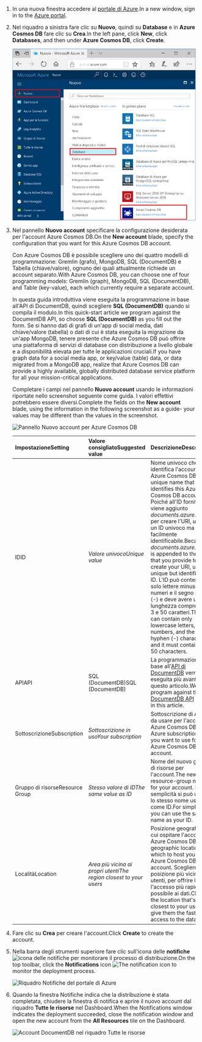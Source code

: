 1. <span data-ttu-id="ec7be-101">In una nuova finestra accedere al [portale di Azure](https://portal.azure.com/).</span><span class="sxs-lookup"><span data-stu-id="ec7be-101">In a new window, sign in to the [Azure portal](https://portal.azure.com/).</span></span>
2. <span data-ttu-id="ec7be-102">Nel riquadro a sinistra fare clic su **Nuovo**, quindi su **Database** e in **Azure Cosmos DB** fare clic su **Crea**.</span><span class="sxs-lookup"><span data-stu-id="ec7be-102">In the left pane, click **New**, click **Databases**, and then under **Azure Cosmos DB**, click **Create**.</span></span>
   
   ![Riquadro Database nel portale di Azure](./media/cosmos-db-create-dbaccount/create-nosql-db-databases-json-tutorial-1.png)

3. <span data-ttu-id="ec7be-104">Nel pannello **Nuovo account** specificare la configurazione desiderata per l'account Azure Cosmos DB.</span><span class="sxs-lookup"><span data-stu-id="ec7be-104">On the **New account** blade, specify the configuration that you want for this Azure Cosmos DB account.</span></span> 

    <span data-ttu-id="ec7be-105">Con Azure Cosmos DB è possibile scegliere uno dei quattro modelli di programmazione: Gremlin (grafo), MongoDB, SQL (DocumentDB) e Tabella (chiave/valore), ognuno dei quali attualmente richiede un account separato.</span><span class="sxs-lookup"><span data-stu-id="ec7be-105">With Azure Cosmos DB, you can choose one of four programming models: Gremlin (graph), MongoDB, SQL (DocumentDB), and Table (key-value), each which currently require a separate account.</span></span>
    
    <span data-ttu-id="ec7be-106">In questa guida introduttiva viene eseguita la programmazione in base all'API di DocumentDB, quindi scegliere **SQL (DocumentDB)** quando si compila il modulo.</span><span class="sxs-lookup"><span data-stu-id="ec7be-106">In this quick-start article we program against the DocumentDB API, so choose **SQL (DocumentDB)** as you fill out the form.</span></span> <span data-ttu-id="ec7be-107">Se si hanno dati di grafi di un'app di social media, dati chiave/valore (tabella) o dati di cui è stata eseguita la migrazione da un'app MongoDB, tenere presente che Azure Cosmos DB può offrire una piattaforma di servizi di database con distribuzione a livello globale e a disponibilità elevata per tutte le applicazioni cruciali.</span><span class="sxs-lookup"><span data-stu-id="ec7be-107">If you have graph data for a social media app, or key/value (table) data, or data migrated from a MongoDB app, realize that Azure Cosmos DB can provide a highly available, globally distributed database service platform for all your mission-critical applications.</span></span>

    <span data-ttu-id="ec7be-108">Completare i campi nel pannello **Nuovo account** usando le informazioni riportate nello screenshot seguente come guida. I valori effettivi potrebbero essere diversi.</span><span class="sxs-lookup"><span data-stu-id="ec7be-108">Complete the fields on the **New account** blade, using the information in the following screenshot as a guide- your values may be different than the values in the screenshot.</span></span>
 
    ![Pannello Nuovo account per Azure Cosmos DB](./media/cosmos-db-create-dbaccount/create-nosql-db-databases-json-tutorial-2.png)

    <span data-ttu-id="ec7be-110">Impostazione</span><span class="sxs-lookup"><span data-stu-id="ec7be-110">Setting</span></span>|<span data-ttu-id="ec7be-111">Valore consigliato</span><span class="sxs-lookup"><span data-stu-id="ec7be-111">Suggested value</span></span>|<span data-ttu-id="ec7be-112">Descrizione</span><span class="sxs-lookup"><span data-stu-id="ec7be-112">Description</span></span>
    ---|---|---
    <span data-ttu-id="ec7be-113">ID</span><span class="sxs-lookup"><span data-stu-id="ec7be-113">ID</span></span>|<span data-ttu-id="ec7be-114">*Valore univoco*</span><span class="sxs-lookup"><span data-stu-id="ec7be-114">*Unique value*</span></span>|<span data-ttu-id="ec7be-115">Nome univoco che identifica l'account Azure Cosmos DB.</span><span class="sxs-lookup"><span data-stu-id="ec7be-115">A unique name that identifies this Azure Cosmos DB account.</span></span> <span data-ttu-id="ec7be-116">Poiché alI'ID fornito viene aggiunto *documents.azure.com* per creare l'URI, usare un ID univoco ma facilmente identificabile.</span><span class="sxs-lookup"><span data-stu-id="ec7be-116">Because *documents.azure.com* is appended to the ID that you provide to create your URI, use a unique but identifiable ID.</span></span> <span data-ttu-id="ec7be-117">L'ID può contenere solo lettere minuscole, numeri e il segno meno (-) e deve avere una lunghezza compresa tra 3 e 50 caratteri.</span><span class="sxs-lookup"><span data-stu-id="ec7be-117">The ID can contain only lowercase letters, numbers, and the hyphen (-) character, and it must contain 3 to 50 characters.</span></span>
    <span data-ttu-id="ec7be-118">API</span><span class="sxs-lookup"><span data-stu-id="ec7be-118">API</span></span>|<span data-ttu-id="ec7be-119">SQL (DocumentDB)</span><span class="sxs-lookup"><span data-stu-id="ec7be-119">SQL (DocumentDB)</span></span>|<span data-ttu-id="ec7be-120">La programmazione in base all'[API di DocumentDB](../articles/documentdb/documentdb-introduction.md) verrà eseguita più avanti in questo articolo.</span><span class="sxs-lookup"><span data-stu-id="ec7be-120">We program against the [DocumentDB API](../articles/documentdb/documentdb-introduction.md) later in this article.</span></span>|
    <span data-ttu-id="ec7be-121">Sottoscrizione</span><span class="sxs-lookup"><span data-stu-id="ec7be-121">Subscription</span></span>|<span data-ttu-id="ec7be-122">*Sottoscrizione in uso*</span><span class="sxs-lookup"><span data-stu-id="ec7be-122">*Your subscription*</span></span>|<span data-ttu-id="ec7be-123">Sottoscrizione di Azure da usare per l'account Azure Cosmos DB.</span><span class="sxs-lookup"><span data-stu-id="ec7be-123">The Azure subscription that you want to use for this Azure Cosmos DB account.</span></span> 
    <span data-ttu-id="ec7be-124">Gruppo di risorse</span><span class="sxs-lookup"><span data-stu-id="ec7be-124">Resource Group</span></span>|<span data-ttu-id="ec7be-125">*Stesso valore di ID*</span><span class="sxs-lookup"><span data-stu-id="ec7be-125">*The same value as ID*</span></span>|<span data-ttu-id="ec7be-126">Nome del nuovo gruppo di risorse per l'account.</span><span class="sxs-lookup"><span data-stu-id="ec7be-126">The new resource-group name for your account.</span></span> <span data-ttu-id="ec7be-127">Per semplicità si può usare lo stesso nome usato come ID.</span><span class="sxs-lookup"><span data-stu-id="ec7be-127">For simplicity, you can use the same name as your ID.</span></span> 
    <span data-ttu-id="ec7be-128">Località</span><span class="sxs-lookup"><span data-stu-id="ec7be-128">Location</span></span>|<span data-ttu-id="ec7be-129">*Area più vicina ai propri utenti*</span><span class="sxs-lookup"><span data-stu-id="ec7be-129">*The region closest to your users*</span></span>|<span data-ttu-id="ec7be-130">Posizione geografica in cui ospitare l'account Azure Cosmos DB.</span><span class="sxs-lookup"><span data-stu-id="ec7be-130">The geographic location in which to host your Azure Cosmos DB account.</span></span> <span data-ttu-id="ec7be-131">Scegliere la posizione più vicina agli utenti, per offrire loro l'accesso più rapido possibile ai dati.</span><span class="sxs-lookup"><span data-stu-id="ec7be-131">Choose the location that's closest to your users to give them the fastest access to the data.</span></span>
4. <span data-ttu-id="ec7be-132">Fare clic su **Crea** per creare l'account.</span><span class="sxs-lookup"><span data-stu-id="ec7be-132">Click **Create** to create the account.</span></span>
5. <span data-ttu-id="ec7be-133">Nella barra degli strumenti superiore fare clic sull'icona delle **notifiche** ![icona delle notifiche](./media/cosmos-db-create-dbaccount/notification-icon.png) per monitorare il processo di distribuzione.</span><span class="sxs-lookup"><span data-stu-id="ec7be-133">On the top toolbar, click the **Notifications** icon ![The notification icon](./media/cosmos-db-create-dbaccount/notification-icon.png) to monitor the deployment process.</span></span>

    ![Riquadro Notifiche del portale di Azure](./media/cosmos-db-create-dbaccount-graph/azure-documentdb-nosql-notification.png)

6.  <span data-ttu-id="ec7be-135">Quando la finestra Notifiche indica che la distribuzione è stata completata, chiudere la finestra di notifica e aprire il nuovo account dal riquadro **Tutte le risorse** nel Dashboard.</span><span class="sxs-lookup"><span data-stu-id="ec7be-135">When the Notifications window indicates the deployment succeeded, close the notification window and open the new account from the **All Resources** tile on the Dashboard.</span></span> 

    ![Account DocumentDB nel riquadro Tutte le risorse](./media/cosmos-db-create-dbaccount/all-resources.png)
 
